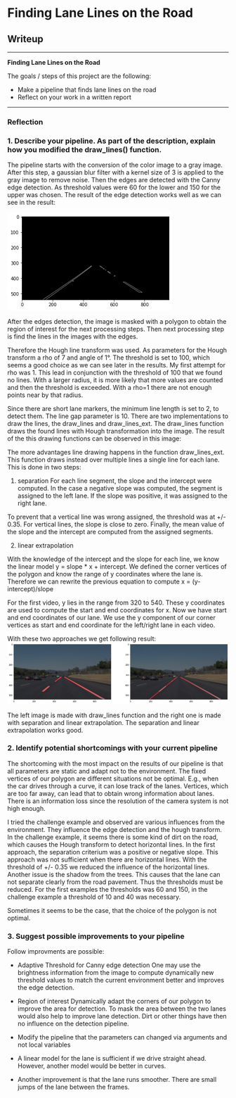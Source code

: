 # **Finding Lane Lines on the Road** 

## Writeup 

---

**Finding Lane Lines on the Road**

The goals / steps of this project are the following:
* Make a pipeline that finds lane lines on the road
* Reflect on your work in a written report



---

### Reflection

### 1. Describe your pipeline. As part of the description, explain how you modified the draw_lines() function.


[//]: # (Image References)

[image1]: ./images_output/edge.png "Edge detection"
The pipeline starts with the conversion of the color image to a gray image. After this step, a gaussian blur filter with a kernel size of 3 is applied to the gray image to remove noise. Then the edges are detected with the Canny edge detection. As threshold values were 60 for the lower and 150 for the upper was chosen. The result of the edge detection works well as we can see in the result:

![alt text](./images_output/edge.png "detection")

After the edges detection, the image is masked with a polygon to obtain the region of interest for the next processing steps.
Then next processing step is find the lines in the images with the edges.

Therefore the Hough line transform was used. As parameters for the Hough transform a rho of 7 and angle of 1°. The threshold is set to 100, which seems a good choice as we can see later in the results. 
My first attempt for rho was 1. This lead in conjunction with the threshold of 100 that we found no lines. With a larger radius, it is more likely that more values are counted and then the threshold is exceeded. With a rho=1 there are not enough points near by that radius.

Since there are short lane markers, the minimum line length is set to 2, to detect them. The line gap parameter is 10. There are two implementations to draw the lines, the draw_lines and draw_lines_ext. The draw_lines function draws the found lines with Hough transformation into the image. 
The result of the this drawing functions can be observed in this image:

The more advantages line drawing happens in the function draw_lines_ext. This function draws instead over multiple lines a single line for each lane. This is done in two steps:

1. separation
For each line segment, the slope and the intercept were computed. In the case a negative slope was computed, the segment is assigned to the left lane. If the slope was positive, it was assigned to the right lane. 

To prevent that a vertical line was wrong assigned, the threshold was at +/- 0.35. For vertical lines, the slope is close to zero. 
Finally, the mean value of the slope and the intercept are computed from the assigned segments. 

2. linear extrapolation

With the knowledge of the intercept and the slope for each line, we know the linear model  y = slope * x + intercept. We defined the corner vertices of the polygon and know the range of y coordinates where the lane is. 
Therefore we can rewrite the previous equation to compute x = (y-intercept)/slope

For the first video, y lies in the range from 320 to 540. These y coordinates are used to compute the start and end coordinates for x.
Now we have start and end coordinates of our lane. We use the y component of our corner vertices as start and end coordinate for
the left/right lane in each video.

With these two approaches we get following result:
![alt text](./images_output/lane_detection_with_segmentation.png "Final result of lane detection with segmentation")

The left image is made with draw_lines function and the right one is made with separation and linear extrapolation. 
The separation and linear extrapolation works good. 

### 2. Identify potential shortcomings with your current pipeline

The shortcoming with the most impact on the results of our pipeline is that all parameters are static and adapt not to the environment. 
The fixed vertices of our polygon are different situations not be optimal. 
E.g., when the car drives through a curve, it can lose track of the lanes. 
Vertices, which are too far away, can lead that to obtain wrong information about lanes. There is an information loss since the resolution of the camera system is not high enough. 

I tried the challenge example and observed are various influences from the environment. They influence the edge detection and the hough transform. In the challenge example, it seems there is some kind of dirt on the road, which causes the Hough transform to detect horizontal lines. 
In the first approach, the separation criterium was a positive or negative slope. This approach was not sufficient when there are horizontal lines. With the threshold of +/- 0.35 we reduced the influence of the horizontal lines. 
Another issue is the shadow from the trees. This causes that the lane can not separate clearly from the road pavement.
Thus the thresholds must be reduced. For the first examples the thresholds was 60 and 150, in the challenge example a threshold of 10 and 40 was necessary.

Sometimes it seems to be the case, that the choice of the polygon is not optimal. 


### 3. Suggest possible improvements to your pipeline

Follow improvments are possible:

* Adaptive Threshold for Canny edge detection
One may use the brightness information from the image to compute dynamically new threshold values to match the current environment better and improves the edge detection. 

* Region of interest
Dynamically adapt the corners of our polygon to improve the area for detection.
To mask the area between the two lanes would also help to improve lane detection. Dirt or other things have then no influence on the detection pipeline. 

* Modify the pipeline that the parameters can changed via arguments and not local variables

* A linear model for the lane is sufficient if we drive straight ahead. However, another model would be better in curves.

* Another improvement is that the lane runs smoother. There are small jumps of the lane between the frames. 